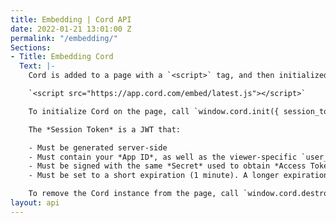 ```yaml
---
title: Embedding | Cord API
date: 2022-01-21 13:01:00 Z
permalink: "/embedding/"
Sections:
- Title: Embedding Cord
  Text: |-
    Cord is added to a page with a `<script>` tag, and then initialized with a *Session Token*.

    `<script src="https://app.cord.com/embed/latest.js"></script>`

    To initialize Cord on the page, call `window.cord.init({ session_token: "..." })`.

    The *Session Token* is a JWT that:

    - Must be generated server-side
    - Must contain your *App ID*, as well as the viewer-specific `user_id` and `organization_id` fields
    - Must be signed with the same *Secret* used to obtain *Access Token*s, using the HS512 (HMAC using SHA-512 hash) algorithm.
    - Must be set to a short expiration (1 minute). A longer expiration isn't needed - it will only be used during the library initialization phase to transfer the user session information to the Cord components.

    To remove the Cord instance from the page, call `window.cord.destroy()`.
layout: api
---
```


